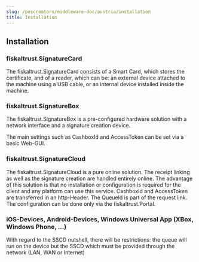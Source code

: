 ```yaml
---
slug: /poscreators/middleware-doc/austria/installation
title: Installation
---
```


## Installation

### fiskaltrust.SignatureCard

The fiskaltrust.SignatureCard consists of a Smart Card, which stores the certificate, and of a reader, which can be: an external device attached to the machine using a USB cable, or an internal device installed inside the machine.

### fiskaltrust.SignatureBox

The fiskaltrust.SignatureBox is a pre-configured hardware solution with a network interface and a signature creation device.

The main settings such as CashboxId and AccessToken can be set via a basic Web-GUI.

### fiskaltrust.SignatureCloud

The fiskaltrust.SignatureCloud is a pure online solution. The receipt linking as well as the signature creation are handled entirely online. The advantage of this solution is that no installation or configuration is required for the client and any platform can use this service. CashboxId and AccessToken are transferred in an http-Header. The QueueId is part of the request link. The configuration can be done only via the fiskaltrust.Portal.

### iOS-Devices, Android-Devices, Windows Universal App (XBox, Windows Phone, …)

With regard to the SSCD nutshell, there will be restrictions: the queue will run on the device but the SSCD which must be provided through the network (LAN, WAN or Internet)
